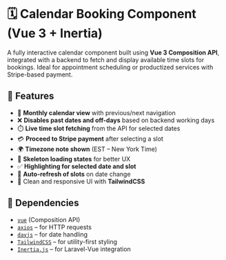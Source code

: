 # 🗓️ Calendar Booking Component (Vue 3 + Inertia)

A fully interactive calendar component built using **Vue 3 Composition API**, integrated with a backend to fetch and display available time slots for bookings. Ideal for appointment scheduling or productized services with Stripe-based payment.

## 🔧 Features

- 📅 **Monthly calendar view** with previous/next navigation
- ❌ **Disables past dates and off-days** based on backend working days
- ⏱️ **Live time slot fetching** from the API for selected dates
- 💳 **Proceed to Stripe payment** after selecting a slot
- 🌍 **Timezone note shown** (EST – New York Time)
- 🧾 **Skeleton loading states** for better UX
- ✅ **Highlighting for selected date and slot**
- 🔁 **Auto-refresh of slots** on date change
- 🎨 Clean and responsive UI with **TailwindCSS**

## 🧩 Dependencies

- [`vue`](https://vuejs.org/) (Composition API)
- [`axios`](https://axios-http.com/) – for HTTP requests
- [`dayjs`](https://day.js.org/) – for date handling
- [`TailwindCSS`](https://tailwindcss.com/) – for utility-first styling
- [`Inertia.js`](https://inertiajs.com/) – for Laravel-Vue integration